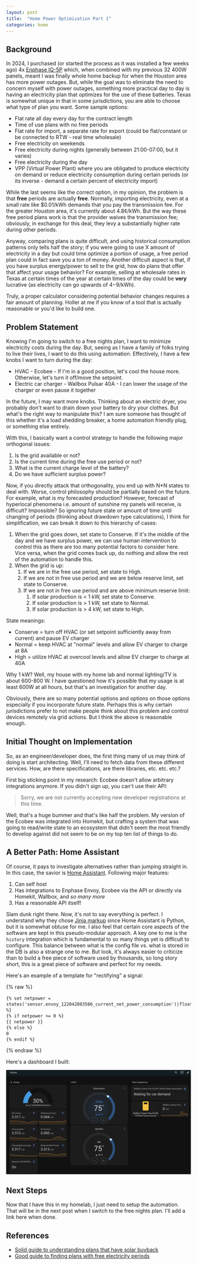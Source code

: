 ```yaml
---
layout: post
title:  "Home Power Optimization Part 1"
categories: home
---
```

## Background

In 2024, I purchased (or started the process as it was installed a few weeks ago) 4x [Enphase IQ-5P](https://enphase.com/store/storage/gen3/iq-battery-5p) which, when combined with my previous 32 400W panels, meant I was finally whole home backup for when the Houston area has more power outages. But, while the goal was to eliminate the need to concern myself with power outages, something more practical day to day is having an electricity plan that optimizes for the use of these batteries. Texas is somewhat unique in that in some jurisdictions, you are able to choose what type of plan you want. Some sample options:

* Flat rate all day every day for the contract length
* Time of use plans with no free periods
* Flat rate for import, a separate rate for export (could be flat/constant or be connected to RTW - real time wholesale)
* Free electricity on weekends
* Free electricity during nights (generally between 21:00-07:00, but it varies)
* Free electricity during the day
* VPP (Virtual Power Plant) where you are obligated to produce electricity on demand or reduce electricity consumption during certain periods (or its inverse - demand a certain percent of electricity import)

While the last seems like the correct option, in my opinion, the problem is that **free** periods are actually **free**. Normally, importing electricity, even at a small rate like $0.01/kWh demands that you pay the transmission fee. For the greater Houston area, it's currently about 4.8¢/kWh. But the way these free period plans work is that the provider waives the transmission fee; obviously, in exchange for this deal, they levy a substantially higher rate during other periods.

Anyway, comparing plans is quite difficult, and using historical consumption patterns only tells half the story; if you were going to use X amount of electricity in a day but could time optimize a portion of usage, a free period plan could in fact save you a ton of money. Another difficult aspect is that, if you have surplus energy/power to sell to the grid, how do plans that offer that affect your usage behavior? For example, selling at wholesale rates in Texas at certain times of the year at certain times of the day could be **very** lucrative (as electricity can go upwards of $4-$9/kWh).

Truly, a proper calculator considering potential behavior changes requires a fair amount of planning. Holler at me if you know of a tool that is actually reasonable or you'd like to build one.

## Problem Statement

Knowing I'm going to switch to a free nights plan, I want to minimize electricity costs during the day. But, seeing as I have a family of folks trying to live their lives, I want to do this using automation. Effectively, I have a few knobs I want to turn during the day:

* HVAC - Ecobee - If I'm in a good position, let's cool the house more. Otherwise, let's turn it off/move the setpoint.
* Electric car charger - Wallbox Pulsar 40A - I can lower the usage of the charger or even pause it together

In the future, I may want more knobs. Thinking about an electric dryer, you probably don't want to drain down your battery to dry your clothes. But what's the right way to manipulate this? I am sure someone has thought of this whether it's a load shedding breaker, a home automation friendly plug, or something else entirely.

With this, I basically want a control strategy to handle the following major orthogonal issues:

1. Is the grid available or not?
2. Is the current time during the free use period or not?
3. What is the current charge level of the battery?
4. Do we have sufficient surplus power?

Now, if you directly attack that orthogonality, you end up with N*N states to deal with. Worse, control philosophy should be partially based on the future. For example, what is my forecasted production? However, forecast of hyperlocal phenomena i.e. amount of sunshine my panels will receive, is difficult? Impossible? So ignoring future state or amount of time until changing of periods (thinking about drawdown type calculations), I think for simplification, we can break it down to this hierarchy of cases:

1. When the grid goes down, set state to Conserve. If it's the middle of the day and we have surplus power, we can use human intervention to control this as there are too many potential factors to consider here. Vice versa, when the grid comes back up, do nothing and allow the rest of the automation to handle this.
2. When the grid is up:
    1. If we are in the free use period, set state to High.
    2. If we are not in free use period and we are below reserve limit, set state to Conserve.
    3. If we are not in free use period and are above minimum reserve limit:
        1. If solar production is < 1 kW, set state to Conserve.
        2. If solar production is > 1 kW, set state to Normal.
        3. If solar production is > 4 kW, set state to High.

State meanings:

* Conserve = turn off HVAC (or set setpoint sufficiently away from current) and pause EV charger
* Normal = keep HVAC at "normal" levels and allow EV charger to charge at 8A
* High = utilize HVAC at overcool levels and allow EV charger to charge at 40A

Why 1 kW? Well, my house with my home lab and normal lighting/TV is about 600-800 W. I have questioned how it's possible that my usage is at least 600W at all hours, but that's an investigation for another day.

Obviously, there are so many potential options and options on those options especially if you incorporate future state. Perhaps this is why certain jurisdictions prefer to not make people think about this problem and control devices remotely via grid actions. But I think the above is reasonable enough.

## Initial Thought on Implementation

So, as an engineer/developer does, the first thing many of us may think of doing is start architecting. Well, I'll need to fetch data from these different services. How, are there specifications, are there libraries, etc. etc. etc.?

First big sticking point in my research: Ecobee doesn't allow arbitrary integrations anymore. If you didn't sign up, you can't use their API:

> Sorry, we are not currently accepting new developer registrations at this time.

Well, that's a huge bummer and that's like half the problem. My version of the Ecobee was integrated into Homekit, but crafting a system that was going to read/write state to an ecosystem that didn't seem the most friendly to develop against did not seem to be on my top ten list of things to do.

## A Better Path: Home Assistant

Of course, it pays to investigate alternatives rather than jumping straight in. In this case, the savior is [Home Assistant](https://www.home-assistant.io/). Following major features:

1. Can self host
2. Has integrations to Enphase Envoy, Ecobee via the API or directly via Homekit, Wallbox, and *so many more*
3. Has a reasonable API itself!

Slam dunk right there. Now, it's not to say everything is perfect. I understand why they chose [Jinja markup](https://palletsprojects.com/projects/jinja) since Home Assistant is Python, but it is somewhat obtuse for me. I also feel that certain core aspects of the software are kept in this pseudo-modular approach. A key one to me is the `history` integration which is fundamental to so many things yet is difficult to configure. This balance between what is the config file vs. what is stored in the DB is also a strange one to me. But look, it's always easier to criticize than to build a free piece of software used by thousands, so long story short, this is a great piece of software and perfect for my needs.

Here's an example of a template for "rectifying" a signal:

{% raw %}

```jinja2
{% set netpower = states('sensor.envoy_122042083566_current_net_power_consumption')|float(0) %}
{% if netpower >= 0 %}
{{ netpower }}
{% else %}
0
{% endif %}
```

{% endraw %}

Here's a dashboard I built:

![Basic Dashboard](/assets/2025/home-power/Dashboard.png)

## Next Steps

Now that I have this in my homelab, I just need to setup the automation. That will be in the next post when I switch to the free nights plan. I'll add a link here when done.

## References

* [Solid guide to understanding plans that have solar buyback](https://www.texaspowerguide.com/solar-buyback-plans-texas/)
* [Good guide to finding plans with free electricity periods](https://electricityplans.com/)
